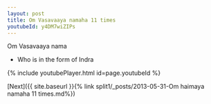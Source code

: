 ```yaml
---
layout: post
title: Om Vasavaaya namaha 11 times
youtubeId: y4DM7wiZIPs
---
```

 
 
Om Vasavaaya nama 
 
 -  Who is in the form of Indra 
 
  
 
  
 
 
 
 
 
 


{% include youtubePlayer.html id=page.youtubeId %}
 
[Next]({{ site.baseurl }}{% link  split1/_posts/2013-05-31-Om haimaya namaha 11 times.md%})
 
